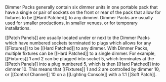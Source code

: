 Dimmer Packs generally contain six dimmer units in one portable pack that have a single or pair of sockets on the front or rear of the pack that allow for fixtures to be [[Hard Patched]] to any dimmer. Dimmer Packs are usually used for smaller productions, in smaller venues, or for temporary installations. 

[[Patch Panels]] are usually located under or next to the Dimmer Packs which have numbered sockets terminated to plugs which allows for any [[Fixtures]] to be [[Hard Patched]] to any dimmer. With Dimmer Packs, multiple fixtures can be [[Hard Patched]] to a single dimmer. For example, [[Fixtures]] 1 and 2 can be plugged into socket 5, which terminates at the [[Patch Panels]] into a plug numbered 5, which is then [[Hard Patched]] into dimmer 10. This means that [[Fixtures]] 1 and 2 are controlled by dimmer 10, or [[Control Channel]] 10 on a [[Lighting Console]] with a 1:1 [[Soft Patch]]. 